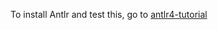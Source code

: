 To install Antlr and test this, go to [antlr4-tutorial](https://github.com/jpavlich/antlr4-tutorial)
